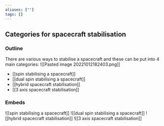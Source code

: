```yaml
---
aliases: [""]
tags: []
---
```


## Categories for spacecraft stabilisation
### Outline
There are various ways to stabilise a spacecraft and these can be put into 4 main categories:
![[Pasted image 20221012182403.png]]

- [[spin stabilising a spacecraft]]
- [[dual spin stabilising a spacecraft]]
- [[hybrid spacecraft stabilisation]]
- [[3 axis spacecraft stabilisation]]

### Embeds
![[spin stabilising a spacecraft]]
![[dual spin stabilising a spacecraft]]
![[hybrid spacecraft stabilisation]]
![[3 axis spacecraft stabilisation]]